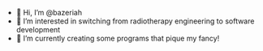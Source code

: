 - 👋 Hi, I’m @bazeriah
- 👀 I’m interested in switching from radiotherapy engineering to software development
- 🌱 I’m currently creating some programs that pique my fancy!
<!---
bazeriah/bazeriah is a ✨ special ✨ repository because its `README.md` (this file) appears on your GitHub profile.
You can click the Preview link to take a look at your changes.
--->
